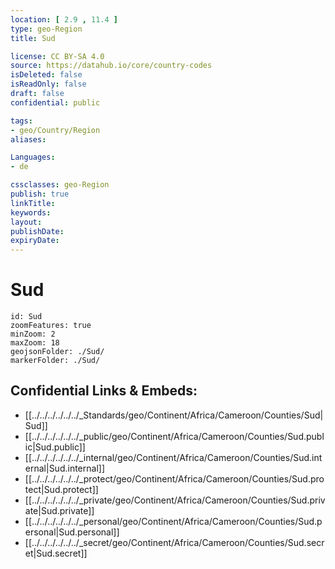 ```yaml
---
location: [ 2.9 , 11.4 ] 
type: geo-Region
title: Sud

license: CC BY-SA 4.0
source: https://datahub.io/core/country-codes
isDeleted: false
isReadOnly: false
draft: false
confidential: public

tags:
- geo/Country/Region
aliases:

Languages:
- de

cssclasses: geo-Region
publish: true
linkTitle: 
keywords: 
layout: 
publishDate: 
expiryDate: 
---
```


# Sud

```leaflet
id: Sud
zoomFeatures: true 
minZoom: 2 
maxZoom: 18
geojsonFolder: ./Sud/
markerFolder: ./Sud/
```


## Confidential Links & Embeds: 
- [[../../../../../../_Standards/geo/Continent/Africa/Cameroon/Counties/Sud|Sud]] 
- [[../../../../../../_public/geo/Continent/Africa/Cameroon/Counties/Sud.public|Sud.public]] 
- [[../../../../../../_internal/geo/Continent/Africa/Cameroon/Counties/Sud.internal|Sud.internal]] 
- [[../../../../../../_protect/geo/Continent/Africa/Cameroon/Counties/Sud.protect|Sud.protect]] 
- [[../../../../../../_private/geo/Continent/Africa/Cameroon/Counties/Sud.private|Sud.private]] 
- [[../../../../../../_personal/geo/Continent/Africa/Cameroon/Counties/Sud.personal|Sud.personal]] 
- [[../../../../../../_secret/geo/Continent/Africa/Cameroon/Counties/Sud.secret|Sud.secret]] 


